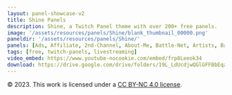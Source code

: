 ```yaml
---
layout: panel-showcase-v2 
title: Shine Panels 
description: Shine, a Twitch Panel theme with over 200+ free panels. 
image: '/assets/resources/panels/Shine/blank_thumbnail_00000.png'
paneldir: '/assets/resources/panels/Shine/'
panels: [Ads, Affiliate, 2nd-Channel, About-Me, Battle-Net, Artists, Background, ArtStation, Birthday, BTTV, Calendar, Blog, Charity, Chat-Rules, Clips, Channel-Points, Emotes, Fanmail, Donate, Editor, Friends, Games, Gear, FAQ, Hardware, Hive, Hall-of-Fame, Hall-of-Shame, Ko-Fi, Languages, Leaderboard, Links, Music, Mastadon, Merch, Mods, New-Channel, P.O, Partners, My-Shop, Sponsorships, Subscribe, Support, TikTok, Perks, Playlist, Pronouns, Rules]
tags: [free, twitch-panels, livestreaming]
video_embed: https://www.youtube-nocookie.com/embed/frp8Leeok34
download: https://drive.google.com/drive/folders/19L_LdUcdjwQGlGFFBbEqaWE3KSZF_U-b?usp=share_link
---
```


© 2023. This work is licensed under a [CC BY-NC 4.0 license](https://creativecommons.org/licenses/by-nc/4.0/).